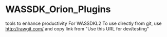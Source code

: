 # WASSDK_Orion_Plugins
tools to enhance productivity
For WASSDKL2
To use directly from git, use http://rawgit.com/ and copy link from "Use this URL for dev/testing"
